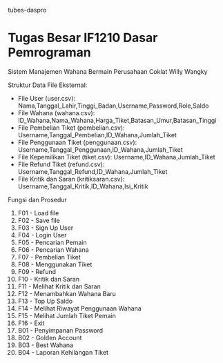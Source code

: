  tubes-daspro
# Tugas Besar IF1210 Dasar Pemrograman
 Sistem Manajemen Wahana Bermain Perusahaan Coklat Willy Wangky

Struktur Data File Eksternal:
  - File User (user.csv): Nama,Tanggal_Lahir,Tinggi_Badan,Username,Password,Role,Saldo
  - File Wahana (wahana.csv): ID_Wahana,Nama_Wahana,Harga_Tiket,Batasan_Umur,Batasan_Tinggi
  - File Pembelian Tiket (pembelian.csv): Username,Tanggal_Pembelian,ID_Wahana,Jumlah_Tiket
  - File Penggunaan Tiket (penggunaan.csv): Username,Tanggal_Penggunaan,ID_Wahana,Jumlah_Tiket
  - File Kepemilikan Tiket (tiket.csv): Username,ID_Wahana,Jumlah_Tiket
  - File Refund Tiket (refund.csv): Username,Tanggal_Refund,ID_Wahana,Jumlah_Tiket
  - File Kritik dan Saran (kritiksaran.csv): Username,Tanggal_Kritik,ID_Wahana,Isi_Kritik
  
Fungsi dan Prosedur
  1. F01 - Load file
  2. F02 - Save file
  3. F03 - Sign Up User
  4. F04 - Login User
  5. F05 - Pencarian Pemain
  6. F06 - Pencarian Wahana
  7. F07 - Pembelian Tiket
  8. F08 - Menggunakan Tiket
  9. F09 - Refund
  10. F10 - Kritik dan Saran
  11. F11 - Melihat Kritik dan Saran
  12. F12 - Menambahkan Wahana Baru
  13. F13 - Top Up Saldo
  14. F14 - Melihat Riwayat Penggunaan Wahana
  15. F15 - Melihat Jumlah Tiket Pemain
  16. F16 - Exit
  17. B01 - Penyimpanan Password
  18. B02 - Golden Account
  19. B03 - Best Wahana
  20. B04 - Laporan Kehilangan Tiket
